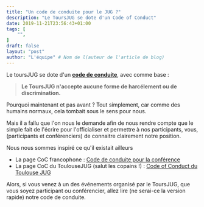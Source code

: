 ```yaml
---
title: "Un code de conduite pour le JUG ?"
description: "Le ToursJUG se dote d'un Code of Conduct"
date: 2019-11-21T23:56:43+01:00
tags: [
    "",
]
draft: false
layout: "post"
author: "L'équipe" # Nom de l(auteur de l'article de blog)
---
```

Le toursJUG se dote d'un **[code de conduite](/coc)**, avec comme base : 

> **Le ToursJUG n'accepte aucune forme de harcélement ou de discrimination.**

Pourquoi maintenant et pas avant ?
Tout simplement, car comme des humains normaux, cela tombait sous le sens pour nous.

Mais il a fallu que l'on nous le demande afin de nous rendre compte que le simple fait de l'écrire pour l'officialiser et permettre à nos participants, vous, (participants et conférenciers) de connaitre clairement notre position.

Nous nous sommes inspiré ce qu'il existait ailleurs

* La page CoC francophone : [Code de conduite pour la conférence](https://confcodeofconduct.com/index-fr.html)
* La page CoC du ToulouseJUG (salut les copains !) : [Code of Conduct du Toulouse JUG](http://www.toulousejug.org/page/coc/)

Alors, si vous venez à un des événements organisé par le ToursJUG, que vous soyez participant ou conférencier, allez lire (ne serai-ce la version rapide) notre code de conduite.
